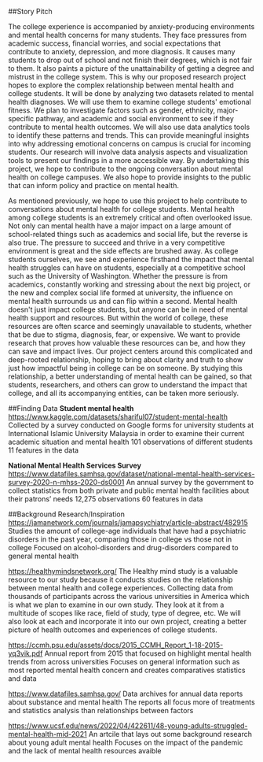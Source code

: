 ##Story Pitch

The college experience is accompanied by anxiety-producing environments and mental health concerns for many students. They face pressures from academic success, financial worries, and social expectations that contribute to anxiety, depression, and more diagnosis. It causes many students to drop out of school and not finish their degrees, which is not fair to them. It also paints a picture of the unattainability of getting a degree and mistrust in the college system. This is why our proposed research project hopes to explore the complex relationship between mental health and college students. It will be done by analyzing two datasets related to mental health diagnoses. We will use them to examine college students' emotional fitness. We plan to investigate factors such as gender, ethnicity, major-specific pathway, and academic and social environment to see if they contribute to mental health outcomes. We will also use data analytics tools to identify these patterns and trends. This can provide meaningful insights into why addressing emotional concerns on campus is crucial for incoming students. Our research will involve data analysis aspects and visualization tools to present our findings in a more accessible way. By undertaking this project, we hope to contribute to the ongoing conversation about mental health on college campuses. We also hope to provide insights to the public that can inform policy and practice on mental health.


As mentioned previously, we hope to use this project to help contribute to conversations about mental health for college students. Mental health among college students is an extremely critical and often overlooked issue. Not only can mental health have a major impact on a large amount of school-related things such as academics and social life, but the reverse is also true. The pressure to succeed and thrive in a very competitive environment is great and the side effects are brushed away. As college students ourselves, we see and experience firsthand the impact that mental health struggles can have on students, especially at a competitive school such as the University of Washington. Whether the pressure is from academics, constantly working and stressing about the next big project, or the new and complex social life formed at university, the influence on mental health surrounds us and can flip within a second. Mental health doesn't just impact college students, but anyone can be in need of mental health support and resources. But within the world of college, these resources are often scarce and seemingly unavailable to students, whether that be due to stigma, diagnosis, fear, or expensive. We want to provide research that proves how valuable these resources can be, and how they can save and impact lives. Our project centers around this complicated and deep-rooted relationship, hoping to bring about clarity and truth to show just how impactful being in college can be on someone. By studying this relationship, a better understanding of mental health can be gained, so that students, researchers, and others can grow to understand the impact that college, and all its accompanying entities, can be taken more seriously.


##Finding Data
**Student mental health**
https://www.kaggle.com/datasets/shariful07/student-mental-health
Collected by a survey conducted on Google forms for university students at International Islamic University Malaysia in order to examine their current academic situation and mental health
101 observations of different students 
11 features in the data

**National Mental Health Services Survey**
https://www.datafiles.samhsa.gov/dataset/national-mental-health-services-survey-2020-n-mhss-2020-ds0001 
An annual survey by the government to collect statistics from both private and public mental health facilities about their patrons’ needs
12,275 observations 
60 features in data


##Background Research/Inspiration
https://jamanetwork.com/journals/jamapsychiatry/article-abstract/482915
Studies the amount of college-age individuals that have had a psychiatric disorders in the past year, comparing those in college vs those not in college
Focused on alcohol-disorders and drug-disorders compared to general mental health

https://healthymindsnetwork.org/
The Healthy mind study is a valuable resource to our study because it conducts studies on the relationship between mental health and college experiences. Collecting data from thousands of participants across the various universities in America which is what we plan to examine in our own study.
They look at it from a multitude of scopes like race, field of study, type of degree, etc. We will also look at each and incorporate it into our own project, creating a better picture of health outcomes and experiences of college students.

https://ccmh.psu.edu/assets/docs/2015_CCMH_Report_1-18-2015-yq3vik.pdf 
Annual report from 2015 that focused on highlight mental health trends from across universities
Focuses on general information such as most reported mental health concern and creates comparatives statistics and data

https://www.datafiles.samhsa.gov/ 
Data archives for annual data reports about substance and mental health 
The reports all focus more of treatments and statistics analysis than relationships between factors

https://www.ucsf.edu/news/2022/04/422611/48-young-adults-struggled-mental-health-mid-2021
An artcile that lays out some background research about young adult mental health
Focuses on the impact of the pandemic and the lack of mental health resources avaible
